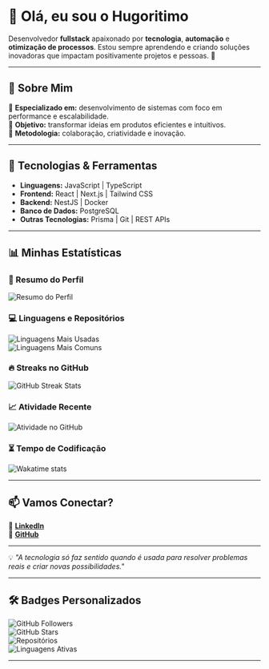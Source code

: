 # 👋 Olá, eu sou o Hugoritimo

Desenvolvedor **fullstack** apaixonado por **tecnologia**, **automação** e **otimização de processos**. Estou sempre aprendendo e criando soluções inovadoras que impactam positivamente projetos e pessoas. 🌟

---

## 🚀 Sobre Mim

🔹 **Especializado em:** desenvolvimento de sistemas com foco em performance e escalabilidade.  
🔹 **Objetivo:** transformar ideias em produtos eficientes e intuitivos.  
🔹 **Metodologia:** colaboração, criatividade e inovação.  

---

## 🔧 Tecnologias & Ferramentas

- **Linguagens:** JavaScript | TypeScript  
- **Frontend:** React | Next.js | Tailwind CSS  
- **Backend:** NestJS | Docker  
- **Banco de Dados:** PostgreSQL  
- **Outras Tecnologias:** Prisma | Git | REST APIs  

---

## 📊 Minhas Estatísticas

### 🌟 Resumo do Perfil
![Resumo do Perfil](https://github-profile-summary-cards.vercel.app/api/cards/profile-details?username=Hugoritimo&theme=tokyonight)

### 💻 Linguagens e Repositórios
![Linguagens Mais Usadas](https://github-profile-summary-cards.vercel.app/api/cards/repos-per-language?username=Hugoritimo&theme=tokyonight)  
![Linguagens Mais Comuns](https://github-profile-summary-cards.vercel.app/api/cards/most-commit-language?username=Hugoritimo&theme=tokyonight)

### 🔥 Streaks no GitHub
![GitHub Streak Stats](https://github-readme-streak-stats.herokuapp.com/?user=Hugoritimo&theme=black-ice&hide_border=true&stroke=0000&background=060A0CD0)

### 📈 Atividade Recente
![Atividade no GitHub](https://github-readme-activity-graph.vercel.app/graph?username=Hugoritimo&bg_color=0d1117&color=79ff97&line=79ff97&point=ffffff&area=true&hide_border=true)

### ⏳ Tempo de Codificação
![Wakatime stats](https://github-readme-stats.vercel.app/api/wakatime?username=Hugoritimo&theme=dark)


---

## 📫 Vamos Conectar?

🔗 [**LinkedIn**](https://linkedin.com/in/Hugoritimo)  
🔗 [**GitHub**](https://github.com/Hugoritimo)  

---

💡 *"A tecnologia só faz sentido quando é usada para resolver problemas reais e criar novas possibilidades."*

---

## 🛠 Badges Personalizados

![GitHub Followers](https://img.shields.io/github/followers/Hugoritimo?style=social)  
![GitHub Stars](https://img.shields.io/github/stars/Hugoritimo?style=social)  
![Repositórios](https://img.shields.io/badge/Repos-10-blue)  
![Linguagens Ativas](https://img.shields.io/github/languages/top/Hugoritimo)

---

